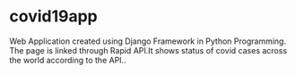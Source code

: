 # covid19app
Web Application created using Django Framework in Python Programming. The page is linked through Rapid API.It shows status of covid cases across the world according to the API..

